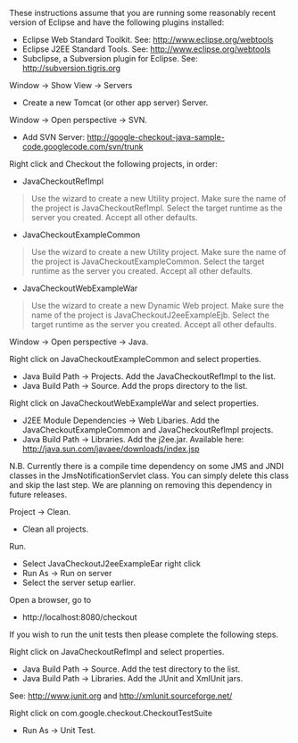 These instructions assume that you are running some reasonably recent version of Eclipse and have the following plugins installed:

  * Eclipse Web Standard Toolkit. See: http://www.eclipse.org/webtools
  * Eclipse J2EE Standard Tools. See: http://www.eclipse.org/webtools
  * Subclipse, a Subversion plugin for Eclipse.  See:  http://subversion.tigris.org

Window -> Show View -> Servers

  * Create a new Tomcat (or other app server) Server.

Window -> Open perspective -> SVN.

  * Add SVN Server: http://google-checkout-java-sample-code.googlecode.com/svn/trunk

Right click and Checkout the following projects, in order:

  * JavaCheckoutRefImpl

> Use the wizard to create a new Utility project.
> Make sure the name of the project is JavaCheckoutRefImpl.
> Select the target runtime as the server you created.
> Accept all other defaults.

  * JavaCheckoutExampleCommon

> Use the wizard to create a new Utility project.
> Make sure the name of the project is JavaCheckoutExampleCommon.
> Select the target runtime as the server you created.
> Accept all other defaults.

  * JavaCheckoutWebExampleWar

> Use the wizard to create a new Dynamic Web project.
> Make sure the name of the project is JavaCheckoutJ2eeExampleEjb.
> Select the target runtime as the server you created.
> Accept all other defaults.

Window -> Open perspective -> Java.

Right click on JavaCheckoutExampleCommon and select properties.

  * Java Build Path -> Projects.  Add the JavaCheckoutRefImpl to the list.
  * Java Build Path -> Source.  Add the props directory to the list.

Right click on JavaCheckoutWebExampleWar and select properties.

  * J2EE Module Dependencies -> Web Libaries.  Add the JavaCheckoutExampleCommon and JavaCheckoutRefImpl projects.
  * Java Build Path -> Libraries.  Add the j2ee.jar.  Available here: http://java.sun.com/javaee/downloads/index.jsp

N.B. Currently there is a compile time dependency on some JMS and JNDI classes in the
JmsNotificationServlet class.  You can simply delete this class and skip the last step.  We are planning on removing this dependency in future releases.

Project -> Clean.

  * Clean all projects.

Run.

  * Select JavaCheckoutJ2eeExampleEar right click
  * Run As -> Run on server
  * Select the server setup earlier.

Open a browser, go to

  * http://localhost:8080/checkout

If you wish to run the unit tests then please complete the following steps.

Right click on JavaCheckoutRefImpl and select properties.

  * Java Build Path -> Source.  Add the test directory to the list.
  * Java Build Path -> Libraries.  Add the JUnit and XmlUnit jars.

See: http://www.junit.org and http://xmlunit.sourceforge.net/

Right click on com.google.checkout.CheckoutTestSuite

  * Run As -> Unit Test.